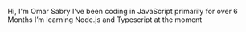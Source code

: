 Hi, I'm Omar Sabry
I've been coding in JavaScript primarily for over 6 Months
I’m learning Node.js and Typescript at the moment
